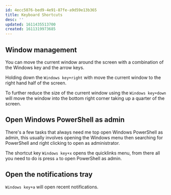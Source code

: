```yaml
---
id: 4ecc5076-bed9-4e91-87fe-a9d59e13b365
title: Keyboard Shortcuts
desc: ''
updated: 1611435513700
created: 1611319973685
---
```


## Window management

You can move the current window around the screen with a combination
of the Windows key and the arrow keys.

Holding down the `Windows key+right` with move the current window to
the right hand half of the screen.

To further reduce the size of the current window using the
`Windows key+down` will move the window into the bottom right corner
taking up a quarter of the screen.

## Open Windows PowerShell as admin

There's a few tasks that always need me top open Windows PowerShell as
admin, this usually involves opening the Windows menu then searching
for PowerShell and right clicking to open as administrator.

The shortcut key `Windows key+x` opens the quicklinks menu, from there
all you need to do is press `a` to open PowerShell as admin.

## Open the notifications tray

`Windows key+a` will open recent notifications.
